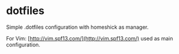 dotfiles
========

Simple .dotfiles configuration with homeshick as manager.

For Vim: [http://vim.spf13.com/](http://vim.spf13.com/) used as main configuration.

